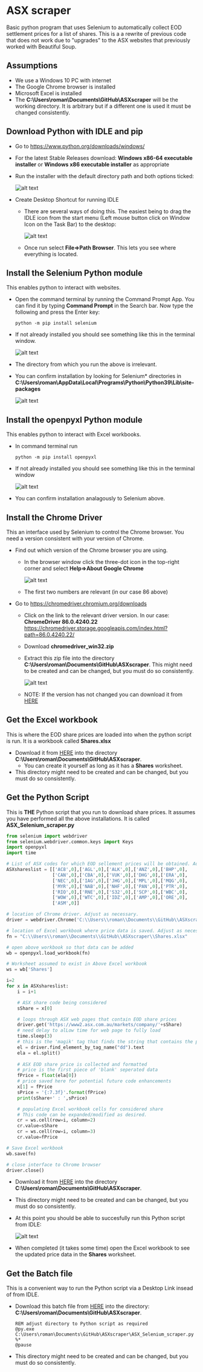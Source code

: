 # ASX scraper

Basic python program that uses Selenium to automatically collect EOD settlement prices for a list of shares. This is a a rewrite of previous code that does not work due to "upgrades" to the ASX websites that previously worked with Beautiful Soup.

## Assumptions

 - We use a Windows 10 PC with internet
 - The Google Chrome browser is installed
 - Microsoft Excel is installed
 - The **C:\Users\roman\Documents\GitHub\ASXscraper** will be the working directory. It is arbitrary but if a different one is used it must be changed consistently.

## Download Python with IDLE and pip

- Go to https://www.python.org/downloads/windows/
- For the latest Stable Releases download: **Windows x86-64 executable installer** or **Windows x86 executable installer** as appropriate
- Run the installer with the default directory path and both options ticked:

  ![alt text](images/PythonInstall.png "Python Install")
- Create Desktop Shortcut for running IDLE
  - There are several ways of doing this. The easiest being to drag the IDLE icon from the start menu (Left mouse button click on Window Icon on the Task Bar) to the desktop:

    ![alt text](images/PythonInstall2.png "Python Desktop Shortcut")
  - Once run select **File=>Path Browser**. This lets you see where everything is located.

## Install the Selenium Python module

This enables python to interact with websites.

- Open the command terminal by running the Command Prompt App. You can find it by typing **Command Prompt** in the Search bar. Now type the following and press the Enter key:
  ``` 
  python -m pip install selenium
  ```
- If not already installed you should see something like this in the terminal window.

  ![alt text](images/SeleniumInstall.png "Selenium Install")
- The directory from which you run the above is irrelevant.
- You can confirm installation by looking for Selenium* directories in
**C:\Users\roman\AppData\Local\Programs\Python\Python39\Lib\site-packages**

  ![alt text](images/SeleniumInstall2.png "Selenium Install2")

## Install the openpyxl Python module

This enables python to interact with Excel workbooks.

- In command terminal run
  ``` 
  python -m pip install openpyxl
  ```
- If not already installed you should see something like this in the terminal window

  ![alt text](images/OpenpyxlInstall.png "Selenium Install")
- You can confirm installation analagously to Selenium above.

## Install the Chrome Driver

This an interface used by Selenium to control the Chrome browser. You need a version consistent with your version of Chrome.

- Find out which version of the Chrome browser you are using.
  - In the browser window click the three-dot icon in the top-right corner and select **Help=>About Google Chrome**

    ![alt text](images/Chrome.png "Chrome version")
  - The first two numbers are relevant (in our case 86 above)

- Go to https://chromedriver.chromium.org/downloads
  - Click on the link to the relevant driver version. In our case: **ChromeDriver 86.0.4240.22**
  https://chromedriver.storage.googleapis.com/index.html?path=86.0.4240.22/
  - Download **chromedriver_win32.zip**
  - Extract this zip file into the directory **C:\Users\roman\Documents\GitHub\ASXscraper**. This might need to be created and can be changed, but you must do so consistently.

    ![alt text](images/Chrome2.png "Selenium Install")

  - NOTE: If the version has not changed you can download it from [HERE](chromedriver.exe)

## Get the Excel workbook

This is where the EOD share prices are loaded into when the python script is run. It is a workbook called **Shares.xlsx**

- Download it from [HERE](Shares.xlsx) into the directory **C:\Users\roman\Documents\GitHub\ASXscraper**.
  - You can create it yourself as long as it has a **Shares** worksheet.
- This directory might need to be created and can be changed, but you must do so consistently.

## Get the Python Script

This is **THE** Python script that you run to download share prices. It assumes you have performed all the above installations. It is called **ASX_Selenium_scraper.py**

```python
from selenium import webdriver
from selenium.webdriver.common.keys import Keys
import openpyxl
import time

# List of ASX codes for which EOD sellement prices will be obtained. Adjust as desired.
ASXshareslist = [['AC8',0],['AGL',0],['ALK',0],['ANZ',0],['BHP',0],
                 ['CAN',0],['CBA',0],['VUK',0],['DHG',0],['ERA',0],
                 ['NEC',0],['IAG',0],['JHG',0],['MPL',0],['MQG',0],
                 ['MYR',0],['NAB',0],['NHF',0],['PAN',0],['PTR',0],
                 ['RIO',0],['RNE',0],['S32',0],['SCP',0],['WBC',0],
                 ['WOW',0],['WTC',0],['IDZ',0],['AMP',0],['ORE',0],
                 ['ASM',0]]

# location of Chrome driver. Adjust as necessary.
driver = webdriver.Chrome('C:\\Users\\roman\\Documents\\GitHub\\ASXscraper\\chromedriver.exe')

# location of Excel workbook where price data is saved. Adjust as necessary.
fn = "C:\\Users\\roman\\Documents\\GitHub\\ASXscraper\\Shares.xlsx"

# open above workbook so that data can be added
wb = openpyxl.load_workbook(fn)

# Worksheet assumed to exist in Above Excel workbook
ws = wb['Shares'] 

i=2
for x in ASXshareslist:
    i = i+1

    # ASX share code being considered
    sShare = x[0]

    # loops through ASX web pages that contain EOD share prices
    driver.get('https://www2.asx.com.au/markets/company/'+sShare)
    # need delay to alLow time for web page to fully load
    time.sleep(3)
    # this is the 'magik' tag that finds the string that contains the price (and some other data)
    el = driver.find_element_by_tag_name("dd").text
    ela = el.split()
    
    # ASX EOD share price is collected and formatted
    # price is the first piece of 'blank' seperated data
    fPrice = float(ela[0])
    # price saved here for potential future code enhancements
    x[1] = fPrice
    sPrice = '{:7.3f}'.format(fPrice)
    print(sShare+' : ',sPrice)

    # populating Excel workbook cells for considered share
    # This code can be expanded/modified as desired.
    cr = ws.cell(row=i, column=2)
    cr.value=sShare
    cr = ws.cell(row=i, column=3)
    cr.value=fPrice

# Save Excel workbook
wb.save(fn)

# close interface to Chrome browser
driver.close()
```

- Download it from [HERE](ASX_Selenium_scraper.py) into the directory **C:\Users\roman\Documents\GitHub\ASXscraper**.
- This directory might need to be created and can be changed, but you must do so consistently.
- At this point you should be able to succesfully run this Python script from IDLE:

  ![alt text](images/PythonCode.png "Selenium Install")

- When completed (it takes some time) open the Excel workbook to see the updated price data in the **Shares** worksheet.

## Get the Batch file

This is a convenient way to run the Python script via a Desktop Link insead of from IDLE.

- Download this batch file from [HERE](Selenium.bat) into the directory:  **C:\Users\roman\Documents\GitHub\ASXscraper**.

  ```
  REM adjust directory to Python script as required
  @py.exe C:\Users\roman\Documents\GitHub\ASXscraper\ASX_Selenium_scraper.py %*
  @pause
  ```

- This directory might need to be created and can be changed, but you must do so consistently.
